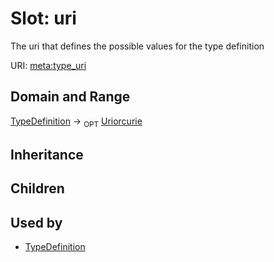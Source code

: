 # Slot: uri


The uri that defines the possible values for the type definition

URI: [meta:type_uri](https://w3id.org/biolink/biolinkml/meta/type_uri)
## Domain and Range

[TypeDefinition](TypeDefinition.md) ->  <sub>OPT</sub> [Uriorcurie](Uriorcurie.md)
## Inheritance

## Children

## Used by

 * [TypeDefinition](TypeDefinition.md)
